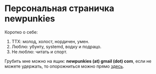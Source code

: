 # Персональная страничка newpunkies

Коротко о себе:

1.  ТТХ: молод, холост, нордичен, умен.
2.  Люблю: убунту, systemd, водку и подрацо.
3.  Не люблю: читать и спорт.

Грубить мне можно на ящик: **newpunkies (at) gmail (dot) com**, если не
можете удержать, то опорожниться можно прямо
[здесь](https://www.linux.org.ru/wiki/en/User:newpunkies).